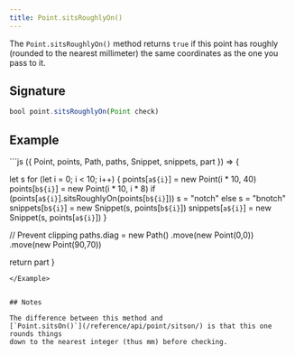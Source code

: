 ```yaml
---
title: Point.sitsRoughlyOn()
---
```


The `Point.sitsRoughlyOn()` method returns `true` if this point has roughly
(rounded to the nearest millimeter) the same coordinates as the one you pass to
it.

## Signature

```js
bool point.sitsRoughlyOn(Point check)
```

## Example

<Example caption="An example of the Point.sitsRoughlyOn() method">
```js
({ Point, points, Path, paths, Snippet, snippets, part }) => {

  let s
  for (let i = 0; i < 10; i++) {
    points[`a${i}`] = new Point(i * 10, 40)
    points[`b${i}`] = new Point(i * 10, i * 8)
    if (points[`a${i}`].sitsRoughlyOn(points[`b${i}`])) s = "notch"
    else s = "bnotch"
    snippets[`b${i}`] = new Snippet(s, points[`b${i}`])
    snippets[`a${i}`] = new Snippet(s, points[`a${i}`])
  }

  // Prevent clipping
  paths.diag = new Path()
    .move(new Point(0,0))
    .move(new Point(90,70))

  return part
}
```
</Example>


## Notes

The difference between this method and
[`Point.sitsOn()`](/reference/api/point/sitson/) is that this one rounds things
down to the nearest integer (thus mm) before checking.


